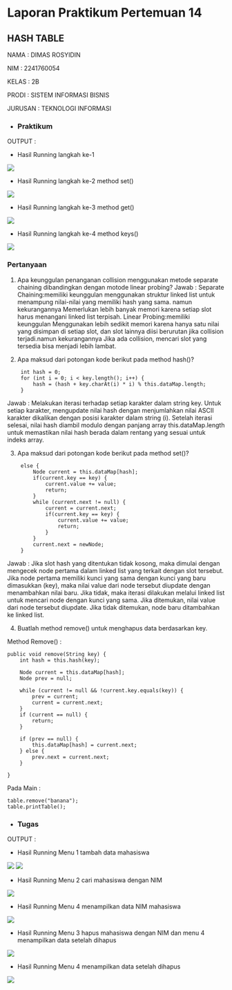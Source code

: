 # Laporan Praktikum Pertemuan 14
## HASH TABLE
 
NAMA  : DIMAS ROSYIDIN

NIM   : 2241760054  

KELAS : 2B

PRODI : SISTEM INFORMASI BISNIS

JURUSAN : TEKNOLOGI INFORMASI


* ### Praktikum

OUTPUT :
- Hasil Running langkah ke-1

 <img src = "1.png">

 - Hasil Running langkah ke-2 method set()

 <img src = "2.png">

 - Hasil Running langkah ke-3 method get()

 <img src = "3.png">

 - Hasil Running langkah ke-4 method keys()

 <img src = "4.png">

 ### Pertanyaan
 
1. Apa keunggulan penanganan collision menggunakan metode separate chaining dibandingkan dengan motode linear probing?
Jawab : Separate Chaining:memiliki keunggulan menggunakan struktur linked list untuk menampung nilai-nilai yang memiliki hash yang sama. namun kekurangannya Memerlukan lebih banyak memori karena setiap slot harus menangani linked list terpisah.
Linear Probing:memiliki keunggulan  Menggunakan lebih sedikit memori karena hanya satu nilai yang disimpan di setiap slot, dan slot lainnya diisi berurutan jika collision terjadi.namun kekurangannya Jika ada collision, mencari slot yang tersedia bisa menjadi lebih lambat.

2. Apa maksud dari potongan kode berikut pada method hash()?

        int hash = 0;
        for (int i = 0; i < key.length(); i++) {
            hash = (hash + key.charAt(i) * i) % this.dataMap.length;
        }

Jawab : Melakukan iterasi terhadap setiap karakter dalam string key.
Untuk setiap karakter, mengupdate nilai hash dengan menjumlahkan nilai ASCII karakter dikalikan dengan posisi karakter dalam string (i).
Setelah iterasi selesai, nilai hash diambil modulo dengan panjang array this.dataMap.length untuk memastikan nilai hash berada dalam rentang yang sesuai untuk indeks array.

3. Apa maksud dari potongan kode berikut pada method set()?

        else {
            Node current = this.dataMap[hash];
            if(current.key == key) {
                current.value += value;
                return;
            }
            while (current.next != null) {
                current = current.next;
                if(current.key == key) {
                    current.value += value;
                    return;
                }
            }
            current.next = newNode;
        }

Jawab : Jika slot hash yang ditentukan tidak kosong, maka dimulai dengan mengecek node pertama dalam linked list yang terkait dengan slot tersebut.
Jika node pertama memiliki kunci yang sama dengan kunci yang baru dimasukkan (key), maka nilai value dari node tersebut diupdate dengan menambahkan nilai baru.
Jika tidak, maka iterasi dilakukan melalui linked list untuk mencari node dengan kunci yang sama. Jika ditemukan, nilai value dari node tersebut diupdate. Jika tidak ditemukan, node baru ditambahkan ke linked list.

4. Buatlah method remove() untuk menghapus data berdasarkan key.

Method Remove() :

    public void remove(String key) {
        int hash = this.hash(key);
        
        Node current = this.dataMap[hash];
        Node prev = null;
        
        while (current != null && !current.key.equals(key)) {
            prev = current;
            current = current.next;
        }
        if (current == null) {
            return;
        }
    
        if (prev == null) {
            this.dataMap[hash] = current.next;
        } else {
            prev.next = current.next;
        }

    }


Pada Main :

    table.remove("banana");
    table.printTable();


* ### Tugas

OUTPUT :
- Hasil Running Menu 1 tambah data mahasiswa

 <img src = "tgs1.png">

  <img src = "tgs2.png">

 - Hasil Running Menu 2 cari mahasiswa dengan NIM

 <img src = "tgs3.png">

  - Hasil Running Menu 4 menampilkan data NIM mahasiswa

 <img src = "tgs4.png">

  - Hasil Running Menu 3 hapus mahasiswa dengan NIM dan menu 4 menampilkan data setelah dihapus

 <img src = "tgs5.png">

 - Hasil Running Menu 4 menampilkan data setelah dihapus

 <img src = "tgs6.png">